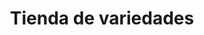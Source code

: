 ---
title: "Tienda de variedades"
url: /ciudad-satelite/tienda-de-variedades-calle-mirador/
shop: Lebensmittel
---